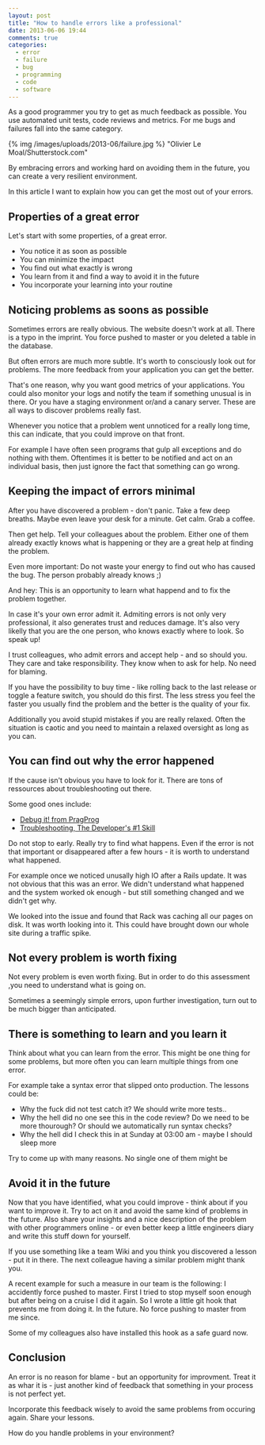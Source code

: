```yaml
---
layout: post
title: "How to handle errors like a professional"
date: 2013-06-06 19:44
comments: true
categories:
  - error
  - failure
  - bug
  - programming
  - code
  - software
---
```


As a good programmer you try to get as much feedback as possible. You use automated unit tests, code reviews and metrics. For me bugs and failures fall into the same category.

{% img  /images/uploads/2013-06/failure.jpg %}
"Olivier Le Moal/Shutterstock.com"

By embracing errors and working hard on avoiding them in the future, you can create a very resilient environment.

In this article I want to explain how you can get the most out of your errors.

## Properties of a great error

Let's start with some properties, of a great error.

* You notice it as soon as possible
* You can minimize the impact
* You find out what exactly is wrong
* You learn from it and find a way to avoid it in the future
* You incorporate your learning into your routine

## Noticing problems as soons as possible

Sometimes errors are really obvious. The website doesn't work at all. There is a typo in the imprint. You force pushed to master or you deleted a table in the database.

But often errors are much more subtle. It's worth to consciously look out for problems. The more feedback from your application you can get the better.

That's one reason, why you want good metrics of your applications. You could also monitor your logs and notify the team if something unusual is in there. Or you have a staging environment or/and a canary server. These are all ways to discover problems really fast.

Whenever you notice that a problem went unnoticed for a really long time, this can indicate, that you could improve on that front.

For example I have often seen programs that gulp all exceptions and do nothing with them. Oftentimes it is better to be notified and act on an individual basis, then just ignore the fact that something can go wrong.

## Keeping the impact of errors minimal

After you have discovered a problem - don't panic. Take a few deep breaths. Maybe even leave your desk for a minute. Get calm. Grab a coffee.

Then get help. Tell your colleagues about the problem. Either one of them  already exactly knows what is happening or they are a great help at finding the problem.
 
 Even more important: Do not waste your energy to find out who has caused the bug. The person probably already knows ;)
 
 And hey: This is an opportunity to learn what happend and to fix the problem together.
 
In case it's your own error admit it. Admiting errors is not only very professional, it also generates trust and reduces damage. It's also very likelly that you are the one person, who knows exactly where to look. So speak up!

I trust colleagues, who admit errors and accept help - and so should you. They care and take responsibility. They know when to ask for help. No need for blaming.

If you have the possibility to buy time - like rolling back to the last release or toggle a feature switch, you should do this first. The less stress you feel the faster you usually find the problem and the better is the quality of your fix.

Additionally you avoid stupid mistakes if you are really relaxed. Often the situation is caotic and you need to maintain a relaxed oversight as long as you can.

## You can find out why the error happened

If the cause isn't obvious you have to look for it. There are tons of ressources about troubleshooting out there.

Some good ones include:

* [Debug it! from PragProg][1]
* [Troubleshooting, The Developer's #1 Skill][2]

Do not stop to early. Really try to find what happens. Even if the error is not that important or disappeared after a few hours - it is worth to understand what happened.

For example once we noticed unusally high IO after a Rails update. It was not obvious that this was an error.  We didn't understand what happened and the system worked ok enough - but still something changed and we didn't get why.

We looked into the issue and found that Rack was caching all our pages on disk. It was worth looking into it. This could have brought down our whole site during a traffic spike.

## Not every problem is worth fixing

Not every problem is even worth fixing. But in order to do this assessment ,you need to understand what is going on.

Sometimes a seemingly simple errors, upon further investigation, turn out to be much bigger than anticipated.

## There is something to learn and you learn it

Think about what you can learn from the error. This might be one thing for some problems, but more often you can learn multiple things from one error.

For example take a syntax error that slipped onto production. The lessons could be:

* Why the fuck did not test catch it? We should write more tests..
* Why the hell did no one see this in the code review? Do we need to be more thourough? Or should we automatically run syntax checks?
* Why the hell did I check this in at Sunday at 03:00 am - maybe I should sleep more

Try to come up with many reasons. No single one of them might be

## Avoid it in the future

Now that you have identified, what you could improve - think about if you want to improve it. Try to act on it and avoid the same kind of problems in the future. Also share your insights and a nice description of the problem with other programmers online - or even better keep a little engineers diary and write this stuff down for yourself.

If you use something like a team Wiki and you think you discovered a lesson - put it in there. The next colleague having a similar problem might thank you.

A recent example for such a measure in our team is  the following:
I accidently force pushed to master. First I tried to stop myself soon enough but after being on a cruise I did it again. So I wrote a little git hook that prevents me from doing it. In the future. No force pushing to master from me since.

Some of my colleagues also have installed this hook as a safe guard now.

## Conclusion

An error is no reason for blame - but an opportunity for improvment. Treat it as whar it is - just another kind of feedback that something in your process is not perfect yet.

Incorporate this feedback wisely to avoid the same problems from occuring again. Share your lessons.

How do you handle problems in your environment?

[1]: http://pragprog.com/book/pbdp/debug-it
[2]: https://peepcode.com/products/troubleshooting